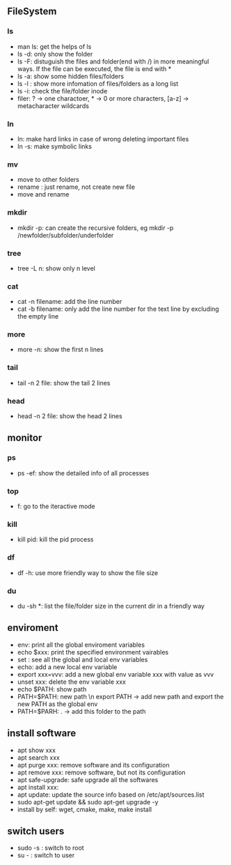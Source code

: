 ## FileSystem
### ls 
- man ls: get the helps of ls
- ls -d: only show the folder
- ls -F: distuguish the files and folder(end with /) in more meaningful ways. If the file can be executed, the file is end with *
- ls -a: show some hidden files/folders
- ls -l : show more infomation of files/folders as a long list
- ls -i: check the file/folder inode
- filer: ? -> one charactoer, * -> 0 or more characters, [a-z] -> metacharacter wildcards

### ln
- ln: make hard links in case of wrong deleting  important files
- ln -s: make symbolic links 

### mv 
- move to other folders 
- rename : just rename, not create new file
- move and rename 

### mkdir
- mkdir -p: can create the recursive folders, eg mkdir -p /newfolder/subfolder/underfolder


### tree
- tree -L n: show only n level

### cat 
- cat -n filename: add the line number
- cat -b filename: only add the line number for the text line by excluding the empty line

### more
- more -n:  show the first n lines

### tail 
- tail -n 2 file: show the tail 2 lines

### head 
- head -n 2 file: show the head 2 lines





## monitor 
### ps 
- ps -ef: show the detailed info of all processes

### top 
- f: go to the iteractive mode

### kill 
- kill pid: kill the pid process

### df
- df -h: use more friendly way to show the file size

### du 
- du -sh *: list the file/folder size in the current dir in a friendly way 



## enviroment 
- env: print all the global enviroment variables
- echo $xxx: print the specified environment vairables
- set : see all the global and local env variables
- echo: add a new local env variable
- export xxx=vvv: add a new global env variable xxx with value as vvv
- unset xxx: delete the env variable xxx 
- echo $PATH: show path
- PATH=$PATH: new path \n export PATH -> add new path and export the new PATH as the global env
- PATH=$PARH: . -> add this folder to the path


## install software
- apt show xxx
- apt search xxx
- apt purge xxx: remove software and its configuration
- apt remove xxx: remove software, but not its configuration
- apt safe-upgrade: safe upgrade all the softwares
- apt install xxx:
- apt update: update the source info based on /etc/apt/sources.list
- sudo apt-get update && sudo apt-get upgrade -y
- install by self: wget, cmake, make, make install


## switch users
- sudo -s : switch to root
- su - <username>: switch to user